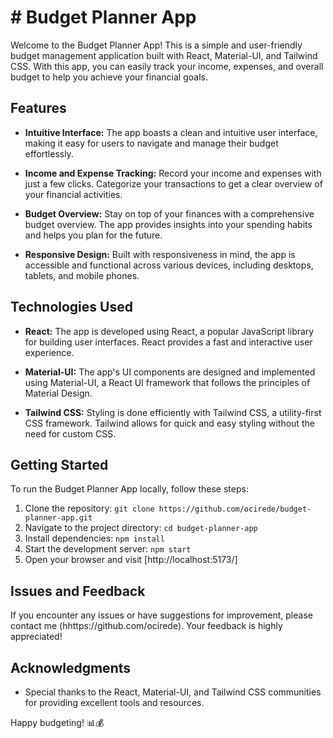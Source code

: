 # # Budget Planner App

Welcome to the Budget Planner App! This is a simple and user-friendly budget management application built with React, Material-UI, and Tailwind CSS. With this app, you can easily track your income, expenses, and overall budget to help you achieve your financial goals.

## Features

- **Intuitive Interface:** The app boasts a clean and intuitive user interface, making it easy for users to navigate and manage their budget effortlessly.

- **Income and Expense Tracking:** Record your income and expenses with just a few clicks. Categorize your transactions to get a clear overview of your financial activities.

- **Budget Overview:** Stay on top of your finances with a comprehensive budget overview. The app provides insights into your spending habits and helps you plan for the future.

- **Responsive Design:** Built with responsiveness in mind, the app is accessible and functional across various devices, including desktops, tablets, and mobile phones.

## Technologies Used

- **React:** The app is developed using React, a popular JavaScript library for building user interfaces. React provides a fast and interactive user experience.

- **Material-UI:** The app's UI components are designed and implemented using Material-UI, a React UI framework that follows the principles of Material Design.

- **Tailwind CSS:** Styling is done efficiently with Tailwind CSS, a utility-first CSS framework. Tailwind allows for quick and easy styling without the need for custom CSS.

## Getting Started

To run the Budget Planner App locally, follow these steps:

1. Clone the repository: `git clone https://github.com/ocirede/budget-planner-app.git`
2. Navigate to the project directory: `cd budget-planner-app`
3. Install dependencies: `npm install`
4. Start the development server: `npm start`
5. Open your browser and visit [http://localhost:5173/]


## Issues and Feedback

If you encounter any issues or have suggestions for improvement, please contact me (hhttps://github.com/ocirede). Your feedback is highly appreciated!


## Acknowledgments

- Special thanks to the React, Material-UI, and Tailwind CSS communities for providing excellent tools and resources.

Happy budgeting! 📊💰